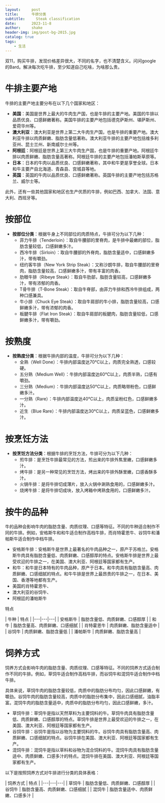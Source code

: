 ```yaml
---
layout:     post
title:      牛排分类
subtitle:     Steak classification
date:       2023-11-8
author:     shake
header-img: img/post-bg-2015.jpg
catalog: true
tags:
    - 生活
---
```


双11，购买牛排，发现价格差异很大，不同的名字，也不清楚含义。问问google的Bard。解决每次吃牛排，至少知道自己吃啥，为啥那么贵。


# 牛排主要产地

牛排的主要产地主要分布在以下几个国家和地区：

* **美国**：美国是世界上最大的牛肉生产国，也是牛排的主要产地。美国的牛排以品质优良、口感鲜嫩著称。美国牛排的主要产地包括德克萨斯州、堪萨斯州、爱荷华州等。
* **澳大利亚**：澳大利亚是世界上第二大牛肉生产国，也是牛排的重要产地。澳大利亚牛排以肉质鲜嫩、脂肪含量低著称。澳大利亚牛排的主要产地包括维多利亚州、昆士兰州、新南威尔士州等。
* **阿根廷**：阿根廷是世界上第三大牛肉生产国，也是牛排的重要产地。阿根廷牛排以肉质鲜嫩、脂肪含量高著称。阿根廷牛排的主要产地包括潘帕斯草原等。
* **日本**：日本的牛肉以品质优良、口感鲜嫩著称，其中和牛更是享誉全球。日本和牛主要产自北海道、青森县、宫城县等地。
* **英国**：英国的牛肉以品质优良、口感鲜嫩著称。英国牛排的主要产地包括苏格兰、威尔士等。

此外，还有一些其他国家和地区也生产优质的牛排，例如巴西、加拿大、法国、意大利、西班牙等。



# 按部位


* **按部位分类**：根据牛身上不同部位的肉质特点，牛排可分为以下几种：
    * 菲力牛排（Tenderloin）：取自牛腰部的里脊肉，是牛排中最嫩的部位，脂肪含量较低，口感鲜嫩多汁。
    * 西冷牛排（Sirloin）：取自牛腰部的外脊肉，脂肪含量适中，口感鲜嫩多汁，带有嚼劲。
    * 纽约客牛排（New York Strip Steak）：又称沙朗牛排，取自牛腰部的里脊肉，脂肪含量较高，口感鲜嫩多汁，带有丰富的肉香。
    * 肋眼牛排（Ribeye Steak）：取自牛肋部，脂肪含量较高，口感鲜嫩多汁，带有浓郁的肉香。
    * T骨牛排（T-Bone Steak）：取自牛脊部，由菲力牛排和西冷牛排组成，两种口感兼具。
    * 牛小排（Chuck Eye Steak）：取自牛肩部的牛小排，脂肪含量较高，口感鲜嫩多汁，带有浓郁的肉香。
    * 板腱牛排（Flat Iron Steak）：取自牛肩部的板腱肉，脂肪含量较低，口感鲜嫩多汁，带有嚼劲。
	
# 按熟度

* **按熟度分类**：根据牛排内部的温度，牛排可分为以下几种：
    * 全熟（Well Done）：牛排内部温度达70℃以上，肉质完全熟透，口感较硬。
    * 五分熟（Medium Well）：牛排内部温度达60℃以上，肉质半熟，口感有嚼劲。
    * 三分熟（Medium）：牛排内部温度达50℃以上，肉质略带粉色，口感鲜嫩多汁。
    * 一分熟（Rare）：牛排内部温度达40℃以上，肉质呈粉红色，口感鲜嫩多汁。
    * 近生（Blue Rare）：牛排内部温度达30℃以上，肉质呈蓝色，口感鲜嫩多汁。
	
# 按烹饪方法
* **按烹饪方法分类**：根据牛排的烹饪方法，牛排可分为以下几种：
    * 煎牛排：是烹饪牛排最常见的方法，煎出来的牛排外焦里嫩，口感鲜嫩多汁。
    * 烤牛排：是另一种常见的烹饪方法，烤出来的牛排外酥里嫩，口感香酥多汁。
    * 火锅牛排：是将牛排切成薄片，放入火锅中涮熟食用的，口感鲜嫩多汁。
    * 烧烤牛排：是将牛排切成块，放入烤箱中烤熟食用的，口感鲜嫩多汁。



# 按牛的品种

牛的品种会影响牛肉的脂肪含量、肉质纹理、口感等特征。不同的牛种适合制作不同的牛排。例如，安格斯牛和和牛适合制作高档牛排，而肖特霍恩牛、谷饲牛和潘帕斯牛适合制作中档牛排。

* 安格斯牛排：安格斯牛是世界上最著名的牛肉品种之一，原产于苏格兰。安格斯牛肉具有脂肪含量低、肉质鲜嫩、口感醇厚的特点。安格斯牛排是世界上最受欢迎的牛排之一，在美国、澳大利亚、阿根廷等国家都有生产。
* 和牛：和牛是日本特有的牛肉品种，原产于日本。和牛肉具有脂肪含量高、肉质鲜嫩、口感细腻的特点。和牛牛排是世界上最昂贵的牛排之一，在日本、美国、香港等地都有生产。
* 美国的肖特霍恩牛、
* 澳大利亚的谷饲牛、
* 阿根廷的潘帕斯牛

特点

| 牛种 | 特点 |
|---|---|---|
| 安格斯牛 | 脂肪含量低、肉质鲜嫩、口感醇厚 |
| 和牛 | 脂肪含量高、肉质鲜嫩、口感细腻 |
| 肖特霍恩牛 | 肉质鲜嫩、脂肪含量适中 |
| 谷饲牛 | 肉质鲜嫩、脂肪含量低 |
| 潘帕斯牛 | 肉质鲜嫩、脂肪含量高 |

# 饲养方式

饲养方式会影响牛肉的脂肪含量、肉质纹理、口感等特征。不同的饲养方式适合制作不同的牛排。例如，草饲牛适合制作高档牛排，而谷饲牛和混饲牛适合制作中档牛排。

具体来说，草饲牛肉的脂肪含量较低，肉质中的脂肪分布均匀，因此口感鲜嫩，有嚼劲。谷饲牛肉的脂肪含量较高，肉质中的脂肪分布集中，因此口感细腻，油脂丰富。混饲牛肉的脂肪含量适中，肉质中的脂肪分布均匀，因此口感鲜嫩，多汁。


* 草饲牛排：草饲牛是指以天然草料为主要饲料的牛。草饲牛肉具有脂肪含量低、肉质鲜嫩、口感醇厚的特点。草饲牛排是世界上最受欢迎的牛排之一，在美国、澳大利亚、阿根廷等国家都有生产。
* 谷饲牛排：谷饲牛是指以谷物为主要饲料的牛。谷饲牛肉具有脂肪含量高、肉质鲜嫩、口感细腻的特点。谷饲牛排在美国、澳大利亚、阿根廷等国家都有生产。
* 混饲牛排：混饲牛是指以草料和谷物为混合饲料的牛。混饲牛肉具有脂肪含量适中、肉质鲜嫩、口感多汁的特点。混饲牛排在美国、澳大利亚、阿根廷等国家都有生产。

以下是按照饲养方式对牛排进行分类的具体表格：

| 饲养方式 | 特点 |
|---|---|---|
| 草饲牛 | 脂肪含量低、肉质鲜嫩、口感醇厚 |
| 谷饲牛 | 脂肪含量高、肉质鲜嫩、口感细腻 |
| 混饲牛 | 脂肪含量适中、肉质鲜嫩、口感多汁 |


